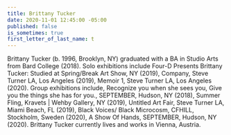 ```yaml
---
title: Brittany Tucker
date: 2020-11-01 12:45:00 -05:00
published: false
is_sometimes: true
first_letter_of_last_name: t
---
```


Brittany Tucker (b. 1996, Brooklyn, NY) graduated with a BA in Studio Arts from Bard College (2018). Solo exhibitions include Four-D Presents Brittany Tucker: Studied at Spring/Break Art Show, NY (2019), Company, Steve Turner LA, Los Angeles (2019), Memoir 1, Steve Turner LA, Los Angeles (2020). Group exhibitions include, Recognize you when she sees you, Give you the things she has for you., SEPTEMBER, Hudson, NY (2018), Summer Fling, Kravets | Wehby Gallery, NY (2019), Untitled Art Fair, Steve Turner LA, Miami Beach, FL (2019), Black Voices/ Black Microcosm, CFHILL, Stockholm, Sweden (2020), A Show Of Hands, SEPTEMBER, Hudson, NY (2020). Brittany Tucker currently lives and works in Vienna, Austria. 

